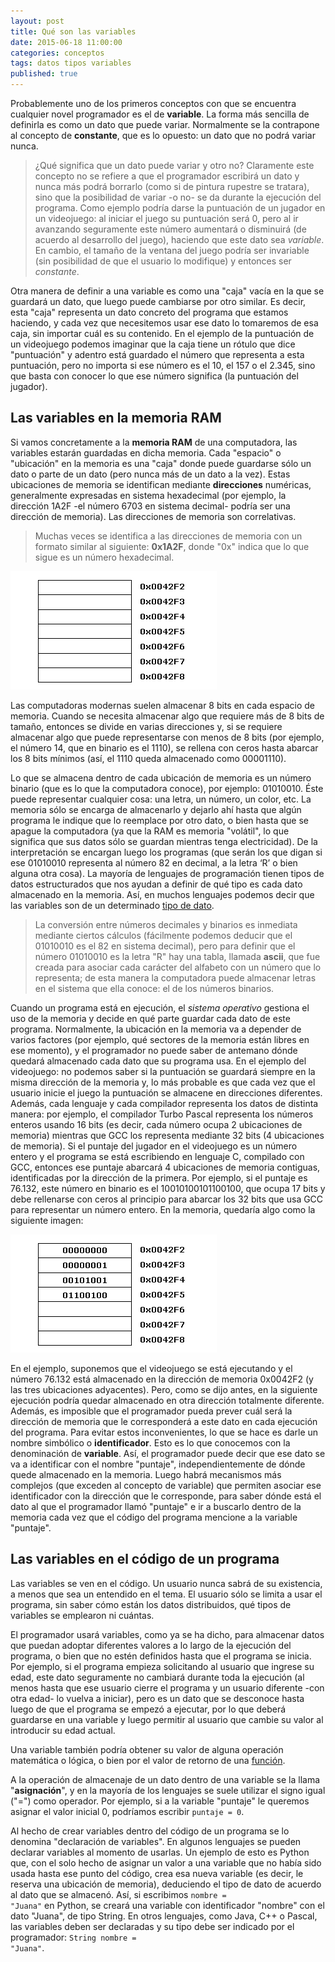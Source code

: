 ```yaml
---
layout: post
title: Qué son las variables
date: 2015-06-18 11:00:00
categories: conceptos
tags: datos tipos variables
published: true
---
```



Probablemente uno de los primeros conceptos con que se encuentra cualquier novel programador es el de **variable**. La forma más sencilla de definirla es como un dato que puede variar. Normalmente se la contrapone al concepto de **constante**, que es lo opuesto: un dato que no podrá variar nunca.

> ¿Qué significa que un dato puede variar y otro no? Claramente este concepto no se refiere a que el programador escribirá un dato y nunca más podrá borrarlo (como si de pintura rupestre se tratara), sino que la posibilidad de variar -o no- se da durante la ejecución del programa. Como ejemplo podría darse la puntuación de un jugador en un videojuego: al iniciar el juego su puntuación será 0, pero al ir avanzando seguramente este número aumentará o disminuirá (de acuerdo al desarrollo del juego), haciendo que este dato sea _variable_. En cambio, el tamaño de la ventana del juego podría ser invariable (sin posibilidad de que el usuario lo modifique) y entonces ser _constante_.

Otra manera de definir a una variable es como una "caja" vacía en la que se guardará un dato, que luego puede cambiarse por otro similar. Es decir, esta "caja" representa un dato concreto del programa que estamos haciendo, y cada vez que necesitemos usar ese dato lo tomaremos de esa caja, sin importar cuál es su contenido. En el ejemplo de la puntuación de un videojuego podemos imaginar que la caja tiene un rótulo que dice "puntuación" y adentro está guardado el número que representa a esta puntuación, pero no importa si ese número es el 10, el 157 o el 2.345, sino que basta con conocer lo que ese número significa (la puntuación del jugador).

## Las variables en la memoria RAM

Si vamos concretamente a la **memoria RAM** de una computadora, las variables estarán guardadas en dicha memoria. Cada "espacio" o "ubicación" en la memoria es una "caja" donde puede guardarse sólo un dato o parte de un dato (pero nunca más de un dato a la vez). Estas ubicaciones de memoria se identifican mediante **direcciones** numéricas, generalmente expresadas en sistema hexadecimal (por ejemplo, la dirección 1A2F -el número 6703 en sistema decimal- podría ser una dirección de memoria). Las direcciones de memoria son correlativas.

> Muchas veces se identifica a las direcciones de memoria con un formato similar al siguiente: **0x1A2F**, donde "0x" indica que lo que sigue es un número hexadecimal.

![direcciones de memoria](/assets/2015-06-18-que-son-las-variables-img1.jpg)

Las computadoras modernas suelen almacenar 8 bits en cada espacio de memoria. Cuando se necesita almacenar algo que requiere más de 8 bits de tamaño, entonces se divide en varias direcciones y, si se requiere almacenar algo que puede representarse con menos de 8 bits (por ejemplo, el número 14, que en binario es el 1110), se rellena con ceros hasta abarcar los 8 bits mínimos (así, el 1110 queda almacenado como 00001110).

Lo que se almacena dentro de cada ubicación de memoria es un número binario (que es lo que la computadora conoce), por ejemplo: 01010010. Éste puede representar cualquier cosa: una letra, un número, un color, etc. La memoria sólo se encarga de almacenarlo y dejarlo ahí hasta que algún programa le indique que lo reemplace por otro dato, o bien hasta que se apague la computadora (ya que la RAM es memoria "volátil", lo que significa que sus datos sólo se guardan mientras tenga electricidad). De la interpretación se encargan luego los programas (que serán los que digan si ese 01010010 representa al número 82 en decimal, a la letra &#8216;R&#8217; o bien alguna otra cosa). La mayoría de lenguajes de programación tienen tipos de datos estructurados que nos ayudan a definir de qué tipo es cada dato almacenado en la memoria. Así, en muchos lenguajes podemos decir que las variables son de un determinado [tipo de dato](/conceptos/2015/06/18/tipos-de-datos.html).

> La conversión entre números decimales y binarios es inmediata mediante ciertos cálculos (fácilmente podemos deducir que el 01010010 es el 82 en sistema decimal), pero para definir que el número 01010010 es la letra "R" hay una tabla, llamada **ascii**, que fue creada para asociar cada carácter del alfabeto con un número que lo representa; de esta manera la computadora puede almacenar letras en el sistema que ella conoce: el de los números binarios.

Cuando un programa está en ejecución, el _sistema operativo_ gestiona el uso de la memoria y decide en qué parte guardar cada dato de este programa. Normalmente, la ubicación en la memoria va a depender de varios factores (por ejemplo, qué sectores de la memoria están libres en ese momento), y el programador no puede saber de antemano dónde quedará almacenado cada dato que su programa usa. En el ejemplo del videojuego: no podemos saber si la puntuación se guardará siempre en la misma dirección de la memoria y, lo más probable es que cada vez que el usuario inicie el juego la puntuación se almacene en direcciones diferentes. Además, cada lenguaje y cada compilador representa los datos de distinta manera: por ejemplo, el compilador Turbo Pascal representa los números enteros usando 16 bits (es decir, cada número ocupa 2 ubicaciones de memoria) mientras que GCC los representa mediante 32 bits (4 ubicaciones de memoria). Si el puntaje del jugador en el videojuego es un número entero y el programa se está escribiendo en lenguaje C, compilado con GCC, entonces ese puntaje abarcará 4 ubicaciones de memoria contiguas, identificadas por la dirección de la primera. Por ejemplo, si el puntaje es 76.132, este número en binario es el 10010100101100100, que ocupa 17 bits y debe rellenarse con ceros al principio para abarcar los 32 bits que usa GCC para representar un número entero. En la memoria, quedaría algo como la siguiente imagen:

![76132 en memoria](/assets/2015-06-18-que-son-las-variables-img2.jpg)

En el ejemplo, suponemos que el videojuego se está ejecutando y el número 76.132 está almacenado en la dirección de memoria 0x0042F2 (y las tres ubicaciones adyacentes). Pero, como se dijo antes, en la siguiente ejecución podría quedar almacenado en otra dirección totalmente diferente. Además, es imposible que el programador pueda prever cuál será la dirección de memoria que le corresponderá a este dato en cada ejecución del programa. Para evitar estos inconvenientes, lo que se hace es darle un nombre simbólico o **identificador**. Esto es lo que conocemos con la denominación de **variable**. Así, el programador puede decir que ese dato se va a identificar con el nombre "puntaje", independientemente de dónde quede almacenado en la memoria. Luego habrá mecanismos más complejos (que exceden al concepto de variable) que permiten asociar ese identificador con la dirección que le corresponde, para saber dónde está el dato al que el programador llamó "puntaje" e ir a buscarlo dentro de la memoria cada vez que el código del programa mencione a la variable "puntaje".

## Las variables en el código de un programa

Las variables se ven en el código. Un usuario nunca sabrá de su existencia, a menos que sea un entendido en el tema. El usuario sólo se limita a usar el programa, sin saber cómo están los datos distribuidos, qué tipos de variables se emplearon ni cuántas.

El programador usará variables, como ya se ha dicho, para almacenar datos que puedan adoptar diferentes valores a lo largo de la ejecución del programa, o bien que no estén definidos hasta que el programa se inicia. Por ejemplo, si el programa empieza solicitando al usuario que ingrese su edad, este dato seguramente no cambiará durante toda la ejecución (al menos hasta que ese usuario cierre el programa y un usuario diferente -con otra edad- lo vuelva a iniciar), pero es un dato que se desconoce hasta luego de que el programa se empezó a ejecutar, por lo que deberá guardarse en una variable y luego permitir al usuario que cambie su valor al introducir su edad actual.

Una variable también podría obtener su valor de alguna operación matemática o lógica, o bien por el valor de retorno de una [función](/conceptos/2015/06/23/funciones.html).

A la operación de almacenaje de un dato dentro de una variable se la llama "**asignación**", y en la mayoría de los lenguajes se suele utilizar el signo igual ("=") como operador. Por ejemplo, si a la variable "puntaje" le queremos asignar el valor inicial 0, podríamos escribir <code>puntaje = 0</code>.

Al hecho de crear variables dentro del código de un programa se lo denomina "declaración de variables". En algunos lenguajes se pueden declarar variables al momento de usarlas. Un ejemplo de esto es Python que, con el solo hecho de asignar un valor a una variable que no había sido usada hasta ese punto del código, crea esa nueva variable (es decir, le reserva una ubicación de memoria), deduciendo el tipo de dato de acuerdo al dato que se almacenó. Así, si escribimos <code>nombre = "Juana"</code> en Python, se creará una variable con identificador "nombre" con el dato "Juana", de tipo String. En otros lenguajes, como Java, C++ o Pascal, las variables deben ser declaradas y su tipo debe ser indicado por el programador: <code>String nombre = "Juana"</code>.
